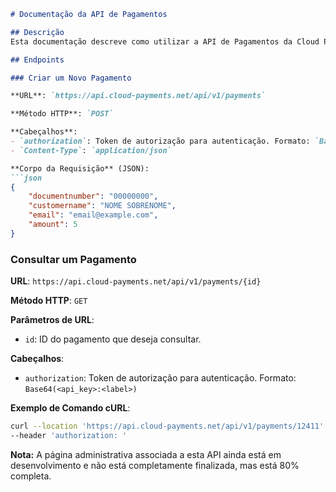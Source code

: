 ```markdown
# Documentação da API de Pagamentos

## Descrição
Esta documentação descreve como utilizar a API de Pagamentos da Cloud Payments para criar e consultar pagamentos. A API suporta operações como criação de um novo pagamento e consulta de detalhes de um pagamento existente.

## Endpoints

### Criar um Novo Pagamento

**URL**: `https://api.cloud-payments.net/api/v1/payments`

**Método HTTP**: `POST`

**Cabeçalhos**:
- `authorization`: Token de autorização para autenticação. Formato: `Base64(<api_key>:<label>)`
- `Content-Type`: `application/json`

**Corpo da Requisição** (JSON):
```json
{
    "documentnumber": "00000000",
    "customername": "NOME SOBRENOME",
    "email": "email@example.com",
    "amount": 5
}
```

### Consultar um Pagamento

**URL**: `https://api.cloud-payments.net/api/v1/payments/{id}`

**Método HTTP**: `GET`

**Parâmetros de URL**:
- `id`: ID do pagamento que deseja consultar.

**Cabeçalhos**:
- `authorization`: Token de autorização para autenticação. Formato: `Base64(<api_key>:<label>)`

**Exemplo de Comando cURL**:
```bash
curl --location 'https://api.cloud-payments.net/api/v1/payments/12411' \
--header 'authorization: '
```

**Nota:** A página administrativa associada a esta API ainda está em desenvolvimento e não está completamente finalizada, mas está 80% completa.
```
